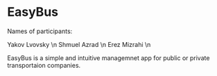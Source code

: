 # EasyBus

Names of participants:

Yakov Lvovsky \n 
Shmuel Azrad \n
Erez Mizrahi \n

EasyBus is a simple and intuitive managemnet app for public or private transportaion companies.
